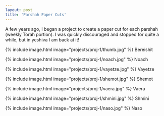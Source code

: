 ```yaml
---
layout: post
title: 'Parshah Paper Cuts'
---
```

A few years ago, I began a project to create a paper cut for each parshah (weekly Torah portion). I was quickly discouraged and stopped for quite a while, but in yeshiva I am back at it!

{% include image.html image="projects/proj-1/thumb.jpg" %}
Bereishit
 
{% include image.html image="projects/proj-1/noach.jpg" %}
Noach

{% include image.html image="projects/proj-1/vayetze.jpg" %}
Vayetze

{% include image.html image="projects/proj-1/shemot.jpg" %}
Shemot

{% include image.html image="projects/proj-1/vaera.jpg" %}
Vaera

{% include image.html image="projects/proj-1/shmini.jpg" %}
Shmini

{% include image.html image="projects/proj-1/naso.jpg" %}
Naso
